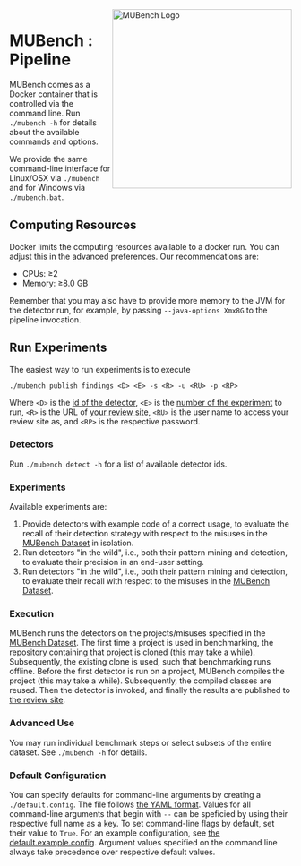 <img align="right" width="320" height="320" alt="MUBench Logo" src="https://raw.githubusercontent.com/stg-tud/MUBench/master/meta/logo.png" />

# MUBench : Pipeline

MUBench comes as a Docker container that is controlled via the command line. Run `./mubench -h` for details about the available commands and options.

We provide the same command-line interface for Linux/OSX via `./mubench` and for Windows via `./mubench.bat`.

## Computing Resources

Docker limits the computing resources available to a docker run. You can adjust this in the advanced preferences. Our recommendations are:

* CPUs: &ge;2
* Memory: &ge;8.0 GB

Remember that you may also have to provide more memory to the JVM for the detector run, for example, by passing `--java-options Xmx8G` to the pipeline invocation.


## Run Experiments

The easiest way to run experiments is to execute

    ./mubench publish findings <D> <E> -s <R> -u <RU> -p <RP>

Where `<D>` is the [id of the detector](#detectors), `<E>` is the [number of the experiment](#experiments) to run, `<R>` is the URL of [your review site](../mubench.reviewsite/), `<RU>` is the user name to access your review site as, and `<RP>` is the respective password.

### Detectors

Run `./mubench detect -h` for a list of available detector ids.

### Experiments

Available experiments are:

1. Provide detectors with example code of a correct usage, to evaluate the recall of their detection strategy with respect to the misuses in the [MUBench Dataset](../data/) in isolation.
2. Run detectors "in the wild", i.e., both their pattern mining and detection, to evaluate their precision in an end-user setting.
3. Run detectors "in the wild", i.e., both their pattern mining and detection, to evaluate their recall with respect to the misuses in the [MUBench Dataset](../data/).

### Execution

MUBench runs the detectors on the projects/misuses specified in the [MUBench Dataset](../data/). The first time a project is used in benchmarking, the repository containing that project is cloned (this may take a while). Subsequently, the existing clone is used, such that benchmarking runs offline. Before the first detector is run on a project, MUBench compiles the project (this may take a while). Subsequently, the compiled classes are reused. Then the detector is invoked, and finally the results are published to [the review site](../mubench.reviewsite/).

### Advanced Use

You may run individual benchmark steps or select subsets of the entire dataset. See `./mubench -h` for details.

### Default Configuration

You can specify defaults for command-line arguments by creating a `./default.config`. The file follows [the YAML format](http://yaml.org/). Values for all command-line arguments that begin with `--` can be speficied by using their respective full name as a key. To set command-line flags by default, set their value to `True`. For an example configuration, see [the default.example.config](../default.example.config). Argument values specified on the command line always take precedence over respective default values.
